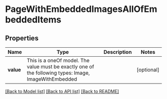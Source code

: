 # PageWithEmbeddedImagesAllOfEmbeddedItems



## Properties
Name | Type | Description | Notes
------------ | ------------- | ------------- | -------------
**value** | This is a oneOf model. The value must be exactly one of the following types: Image, ImageWithEmbedded |  | [optional] 




[[Back to Model list]](../README.md#models) [[Back to API list]](../README.md#api-endpoints) [[Back to README]](../README.md)


